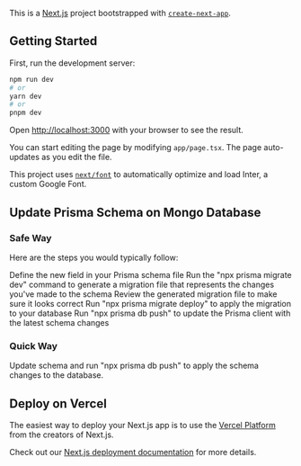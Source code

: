 This is a [Next.js](https://nextjs.org/) project bootstrapped with [`create-next-app`](https://github.com/vercel/next.js/tree/canary/packages/create-next-app).

## Getting Started

First, run the development server:

```bash
npm run dev
# or
yarn dev
# or
pnpm dev
```

Open [http://localhost:3000](http://localhost:3000) with your browser to see the result.

You can start editing the page by modifying `app/page.tsx`. The page auto-updates as you edit the file.

This project uses [`next/font`](https://nextjs.org/docs/basic-features/font-optimization) to automatically optimize and load Inter, a custom Google Font.

## Update Prisma Schema on Mongo Database

### Safe Way

Here are the steps you would typically follow:

Define the new field in your Prisma schema file
Run the "npx prisma migrate dev" command to generate a migration file that represents the changes you've made to the schema
Review the generated migration file to make sure it looks correct
Run "npx prisma migrate deploy" to apply the migration to your database
Run "npx prisma db push" to update the Prisma client with the latest schema changes

### Quick Way

Update schema and run "npx prisma db push" to apply the schema changes to the database.

## Deploy on Vercel

The easiest way to deploy your Next.js app is to use the [Vercel Platform](https://vercel.com/new?utm_medium=default-template&filter=next.js&utm_source=create-next-app&utm_campaign=create-next-app-readme) from the creators of Next.js.

Check out our [Next.js deployment documentation](https://nextjs.org/docs/deployment) for more details.
